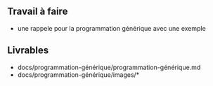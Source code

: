 ## Travail à faire

- une rappele pour la programmation générique avec une exemple

## Livrables
- docs/programmation-générique/programmation-générique.md
- docs/programmation-générique/images/*
